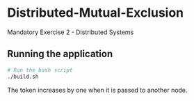 # Distributed-Mutual-Exclusion
Mandatory Exercise 2 - Distributed Systems

## Running the application
```bash
# Run the bash script
./build.sh
```

The token increases by one when it is passed to another node.